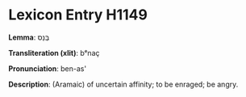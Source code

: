 # Lexicon Entry H1149

**Lemma**: בְּנַס

**Transliteration (xlit)**: bᵉnaç

**Pronunciation**: ben-as'

**Description**:
(Aramaic) of uncertain affinity; to be enraged; be angry.
